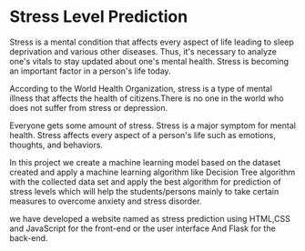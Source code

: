 # Stress Level Prediction


Stress is a mental condition that affects every aspect of life leading to sleep deprivation and various other diseases. Thus, it's necessary to analyze one's vitals to stay updated about one's mental health. Stress is becoming an important factor in a person's life today. 

According to the World Health Organization, stress is a type of mental illness that affects the health of citizens.There is no one in the world who does not suffer from stress or depression. 

Everyone gets some amount of stress. Stress is a major symptom for mental health. Stress affects every aspect of a person's life such as emotions, thoughts, and behaviors.

In this project we create a machine learning model based on the dataset created and apply a machine learning algorithm like  Decision Tree algorithm with the collected data set and apply the best algorithm for prediction of stress levels which will help the students/persons mainly to take certain measures to overcome anxiety and stress disorder.

we have developed a website named as stress prediction using HTML,CSS and JavaScript for the front-end or the user interface
And Flask for the back-end.
